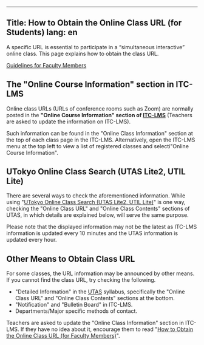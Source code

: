 ---
Title:  How to Obtain the Online Class URL (for Students)
 lang: en
 --- 
 
A specific URL is essential to participate in a “simultaneous interactive” online class. This page explains how to obtain the class URL. 
 
[Guidelines for Faculty Members](/faculty_members/url)
 
## The "Online Course Information" section in ITC-LMS
 
Online class URLs (URLs of conference rooms such as Zoom) are normally posted in the **"Online Course Information" section of [ITC-LMS](https://itc-lms.ecc.u-tokyo.ac.jp/)** (Teachers are asked to update the information on ITC-LMS).
 
Such information can be found in the "Online Class Information" section at the top of each class page in the ITC-LMS. Alternatively, open the ITC-LMS menu at the top left to view a list of registered classes and selecti"Online Course Information".
 
## UTokyo Online Class Search (UTAS Lite2, UTIL Lite)
 
There are several ways to check the aforementioned information.  While using "[UTokyo Online Class Search (UTAS Lite2, UTIL Lite)](https://utelecon-directory.adm.u-tokyo.ac.jp/)" is one way, checking the "Online Class URL" and "Online Class Contents" sections of UTAS, in which details are explained below,  will serve the same purpose.
 
Please note that the displayed information may not be the latest as ITC-LMS information is updated every 10 minutes and the UTAS information is updated every hour.
 
## Other Means to Obtain Class URL
 
For some classes, the URL information may be announced by other means. If you cannot find the class URL, try checking the following.
 
- "Detailed Information" in the [UTAS](https://utas.adm.u-tokyo.ac.jp/campusweb/campusportal.do) syllabus, specifically the "Online Class URL" and "Online Class Contents" sections at the bottom.
- "Notification" and "Bulletin Board" in ITC-LMS.
- Departments/Major specific methods of contact.
 
Teachers are asked to update the "Online Class Information" section in ITC-LMS. If they have no idea about it, encourage them to read "[How to Obtain the Online Class URL (for Faculty Members)](/faculty_members/url)".

